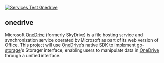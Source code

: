 [![Services Test Onedrive](https://github.com/beyondstorage/go-storage/actions/workflows/services-test-onedrive.yml/badge.svg)](https://github.com/beyondstorage/go-storage/actions/workflows/services-test-onedrive.yml)

## onedrive

Microsoft [OneDrive] (formerly SkyDrive) is a file hosting service and synchronization service operated 
by Microsoft as part of its web version of Office.
This project will use [OneDrive]'s native SDK to implement [go-storage]'s Storager interface,
enabling users to manipulate data in [OneDrive] through a unified interface.

[OneDrive]: https://www.microsoft.com/en-us/microsoft-365/onedrive/online-cloud-storage
[go-storage]: https://github.com/beyondstorage/go-storage/
